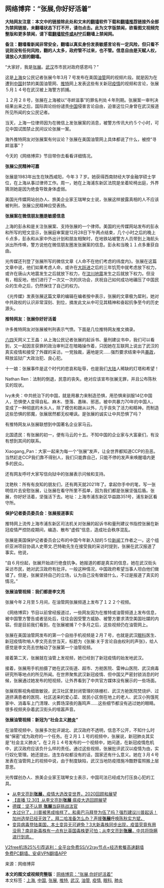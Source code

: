  <h2>网络博弈：“张展,你好好活着”</h2> <p class="notice"><b>大陆网友注意：本文中的链接除此处和文末的<a href="https://github.com/bannedbook/fanqiang" >翻墙</a>软件下载和<a href="https://github.com/killgcd/justmysocks/blob/master/README.md">翻墙推荐</a>链接外全部为禁网链接，未翻墙状态下打不开，请勿点击。此为文字版禁闻，欲看图文视频完整版和更多禁闻，请下载<a href="https://github.com/bannedbook/fanqiang">翻墙软件或APP</a>后翻墙上禁闻网。</p><p>备注：翻墙看新闻非常安全，翻墙以真实身份发表敏感言论有一定风险，但只看不说则没有任何风险，翻的人太多，政府管不过来，也不管。信息自由是天赋人权，请放心大胆的翻墙。</b></p>  <div class="entry"> <p id="conimg">“大家好，我是<a href="https://www.bannedbook.org/bnews/tag/%e5%bc%a0%e5%b1%95/" class="st_tag internal_tag" rel="tag" title="标签 张展 下的日志">张展</a>。<a href="https://www.bannedbook.org/bnews/tag/%e6%ad%a6%e6%b1%89/" class="st_tag internal_tag" rel="tag" title="标签 武汉 下的日志">武汉</a>市市民对政府感恩吗？”</p> <p>这是<a href="https://www.bannedbook.org/bnews/tag/%e4%b8%8a%e6%b5%b7/" class="st_tag internal_tag" rel="tag" title="标签 上海 下的日志">上海</a>女公民记者张展今年3月７号发布在美国<a href="https://www.bannedbook.org/bnews/tag/%e6%b2%b9%e7%ae%a1/" class="st_tag internal_tag" rel="tag" title="标签 油管 下的日志">油管</a>网的视频片段。就是因为在遭到<span class='wp_keywordlink_affiliate'><a href="https://www.bannedbook.org/" title="中国" target="_blank">中国</a></span>封禁的美国油管网、<a href="https://www.bannedbook.org/bnews/tag/%e6%8e%a8%e7%89%b9/" class="st_tag internal_tag" rel="tag" title="标签 推特 下的日志">推特</a>网上发表这些有关新冠<a href="https://www.bannedbook.org/bnews/tag/%E7%96%AB%E6%83%85/" class="st_tag internal_tag" rel="tag" title="标签 疫情 下的日志">疫情</a>的视频和言论，张展５月１４号在武汉被上海警方抓捕。</p> <p>１２月２８号，张展在上海被以“寻衅滋事”的罪名判处４年刑期。张展案一审判决结果出来之后，国际舆论纷纷谴责<a href="https://www.bannedbook.org/bnews/tag/%E4%B8%AD%E5%9B%BD/" class="st_tag internal_tag" rel="tag" title="标签 中国 下的日志">中国</a>侵害言论自由，迫害这位只身曾在武汉报道所见所闻的女公民记者。</p> <p>当天，上海一位律师因为在微信上发张展案的消息，被警方传讯大约５个小时，可见中国试图禁止民间议论张展一案。</p> <p>海外推特网友对张展案有何议论？张展在美国油管网上具体都说了什么，被控“寻衅滋事”？</p> <p>今天的《网络博弈》节目带你去看看详细情况。</p> <p><strong>张展公民精神可嘉</strong></p> <p>张展是1983年出生在陕西咸阳，今年３７岁。她获得西南财经大学金融学硕士学位，在上海从事过律师工作。周一，她在上海浦东新区法院是坐着轮椅出庭，外界猜测她是因为绝食导致身体虚弱。</p> <p>美国光传媒网站创办人、旅美企业家王瑞琴女士说，张展这样披露真相的人不应该被判刑，张展公民精神应受表扬。</p> <p><strong>张展案在微信朋友圈是敏感信息</strong></p>  <p>上海的彭永和是关注张展案、支持张展的一个律师。美国的光传媒网站发布的彭永和所写的短文显示，张展庭审案是12月28日下午两点结束，几个小时之后的晚上６点多，彭永和从家中外出计划和朋友相聚时，在地铁站被警方人员带到上海航头派出所传唤，警方说他在微信朋友圈发张展案的信息。彭永和当晚１１点多重获自由。</p> <p>光传媒还刊登了张展所写的微信文章《人命不在他们考虑的纬度内》。张展在这篇文章中说，他们如果考虑人命，或许在<span class='wp_keywordlink'><a href="https://www.bannedbook.org/forum2/topic242.html" title="大跃进亲历记" target="_blank">大跃进</a></span>之后的三年饥荒中就考虑放下权力，或许在唐山大地震发生之后就放下权力，在<span class='wp_keywordlink'><a href="https://www.bannedbook.org/forum11/topic347.html" title="四川地震一些华人兴高采烈？" target="_blank">汶川地震</a></span>发生之后就放下权力。但没有，相反地，他们进行了一次又一次的庆功会，庆祝自己如何成功地碾压了中国民众的生命之后，仍然保住了自己的权力。</p> <p>《光传媒》发表张展这篇文章的编辑在编者按中表示，张展的文章极为犀利，她对中共政权的认识非常深刻、到位，摘发此文从中可见其精神和奋起抗争至今的历史源头。</p> <p><strong>推特网友：张展你好好活着</strong></p> <p><strong></strong></p> <p>许多推特网友对张展被判刑表示气愤。下面是几位推特网友推文摘录。</p> <p><span class='wp_keywordlink'><a href="https://www.bannedbook.org/forum2/topic2509.html" title="《中国六四真相》" target="_blank">六四</a></span>天网义工王晶：从上海公民记者张展的起诉书、量刑建议书中，我们可以看到，又一起因言获罪的政治审判正在暗箱操作着，只因她在互联网上说出了武汉的真实疫情和接受了外媒的采访。一党独裁，遍地是灾……强烈要求结束中共<span class='wp_keywordlink'><a href="https://www.bannedbook.org/forum11/topic276.html" title="禁片：评中国共产党的暴政" target="_blank">暴政</a></span>，释放监狱广大政治犯、良心犯。</p> <p>十一娘：张展事件是这个时代的悲哀和耻辱，也是我们<span class='wp_keywordlink_affiliate'><a href="https://www.bannedbook.org/" title="大陆" target="_blank">大陆</a></span>人稀缺的灯塔和希望！</p> <p>Nathan Ren：法制的倒退，民意的丧失。绝对应该宣布张展无罪，并且公布陈秋实的现状。</p> <p>Ivy未央：中共统治下的中国，就是用暴力来制造恐惧，用恐惧来驯服14亿中国人，恐惧使人变得自私、麻木、堕落、愚昧、邪恶。被中共暴力70年的中国人，变成了一种彻底的木头人，除了模仿和跟从以外，几乎丧失了活力和精神。而制造这些恐惧的邪魔，张展居然都无权嘲讽。是张展的诚实让中共恐惧了吗？</p>  <p>有推特网友从张展联想到中国著名企业家马云。</p> <p>北国遗民：有张展的初一，便有马云的十五。不知中国的企业家与大富豪们，有没有想到其间的联系。</p> <p>Xiaogang_Pan：大家一起来为每一个“张展”发声，让全世界都知道CCP的丑恶。当然赶走CCP我们靠不得别人，我们只能靠自己，只能不停的发声来唤醒墙内更多的民众。</p> <p>还有网友呼吁大家写信向狱中的张展表示问候和支持。</p> <p>沈艳秋：所有有良知的朋友们，还有两天就2021年了。拿起你手中的笔，写一张明信片去安慰张展，让张展在看守所里不孤单，因为我们都是张展坚强后盾。张展，你好好活着，坚强活下去。地址：上海市浦东新区华益路351号，浦东新区看守所。</p> <p><strong>保护记者委员委员会：张展报道事实</strong></p> <p>推特网上流传上海市浦东新区司法机关对张展的起诉书和量刑建议书指控张展在新冠疫情严控防疫期间，编造、散布“虚假”信息，造成社会秩序混乱。</p> <p>张展是美国保护记者委员会公布的中国今年新入狱的５位<span class='wp_keywordlink_affiliate'><a href="https://www.bannedbook.org/" title="新闻">新闻</a></span>工作者之一。这个组织亚洲项目协调人史蒂文.巴特勒先生在接受我的采访时提到，张展在武汉报道了事实。他说，</p> <p>“自６月份起，张展开始进行绝食抗争。她报道的都是真实的信息，她在武汉街头采访市民，她对武汉政府有批评。一般这种情况，中国政府希望当事人坦白他们做错了。但是，张展坚持自己的立场，认为自己没有做错什么，不过是报道了真实的情况。”</p> <p><strong>张展油管视频：我们都是李文亮</strong></p>  <p>张展今年２月至５月间，在油管网张展频道上发布了１２２个视频。</p> <p>《网络博弈》节目以前曾经报道过，一些网友因为在推特或油管频道上发布信息，被中国警方警告或者惩处后，往往会因受警方威胁、被警方要求清空美国社媒的内容。但是目前我们看到，在张展被捕７个多月之后，这些视频仍在油管网上。</p> <p>张展在美国油管网发布的第一个自拍手机视频是２月７号，也就是武汉<a href="https://www.bannedbook.org/bnews/tag/%e7%9c%bc%e7%a7%91/" class="st_tag internal_tag" rel="tag" title="标签 眼科 下的日志">眼科</a>医生、新冠疫情吹哨人李文亮去世当天，标题为《张展:关于言论自由权利的声张》，给人感觉是李文亮去世触动了张展第一个油管视频。</p> <p>接着第二天，张展就在油管上发视频，她已经到了新冠疫情的始发地武汉。</p> <p>接着，张展用手机拍摄了她在武汉街道、超市、方舱医院、雷神山医院、武汉病毒研究所等地点的所见所闻。在世界聚焦武汉新冠疫情、但中国又严密封锁消息的时候，张展通过她发布的短视频，让外界看到了中共官方媒体没有展示的一些场面。</p> <p>张展观察视角细致敏锐，武汉社区里封闭管理的铁栅栏、武汉方舱医院焚烧炉、过道挤满患者的医院、社区送来的爱心菜、居民小区倒在地上的老人、武汉小狗饿死家中、消毒车上门清理、火葬场深夜的轰鸣声……这些细节都没有逃过她的眼睛。很多视频夹杂着武汉街头的喧嚣声音。</p> <p><strong>张展油管视频：新冠为“社会主义<a href="https://www.bannedbook.org/bnews/tag/%e8%82%ba%e7%82%8e/" class="st_tag internal_tag" rel="tag" title="标签 肺炎 下的日志">肺炎</a>”</strong></p> <p>在油管视频中，张展多次批评湖北、武汉政府不透明，信息不公开，不知什么时候“保密”成为政府的一个任务。在２月１１号的视频中，张展说，新冠肺炎其实是“社会主义肺炎”。在２月１４号发布的一个视频中，她问道，在新冠疫情危机中，武汉政府应该负什么样的责任。通过这些视频，张展批评武汉以疫情为由，实行奴化管理。她还提出，连生存权都没有的话，国家还有什么意义。她在３月４号发表在油管网上的视频中说，由于制度缺陷，武汉当地防疫措施冷酷野蛮照搬上层意思。</p> <p>光传媒创办人、旅美企业家王瑞琴女士表示，中国司法已经成为打压良心犯的工具。</p> <ul class='op-related-articles' title='相关阅读'> <li><a href='https://www.bannedbook.org/bnews/bannedvideo/20201231/1458250.html' target='_blank'>从李文亮到<b>张展</b>，疫情大选改变世界，2020回顾和展望</a></li> <li><a href='https://www.bannedbook.org/bnews/bannedvideo/20201231/1458247.html' target='_blank'>【直播 12.30】从李文亮到<b>张展</b> 瘟疫大选回顾展望</a></li> <li><a href='https://www.bannedbook.org/bnews/comments/20201231/1458246.html' target='_blank'>德媒：坚不认罪 <b>张展</b>当庭挑战法官</a></li> <li><a href='https://www.bannedbook.org/bnews/bannedvideo/20201231/1458195.html' target='_blank'>太过分了，川普被黑成啥样了，和奥巴马拜登为伍了吗？强烈建议川普起诉！加州选举已经无效了，拜二哈准备怎么办？声援<b>张展</b>呼唤陈秋实方斌，</a></li> <li><a href='https://www.bannedbook.org/bnews/bannedvideo/20201231/1458188.html' target='_blank'>变异病毒登陆美国，本土变异无可避免？3大新毒株同步出现，疫苗究竟有用没用？南非新毒株有一点有比英国毒株更可怕；从李文亮到<b>张展</b>，中共将隐瞒进行到底。</a></li> </ul> <p class="texttj"> <a href="https://www.bannedbook.org/forum23/topic22702.html" target="_blank">V2free机场25%引荐返利：全平台免费SS/V2ray节点+经济套餐高速翻墙</a><br/> <a href="https://github.com/bannedbook/fanqiang/wiki/%E7%A6%81%E9%97%BB%E7%BD%91%E5%AE%89%E5%8D%93%E7%BF%BB%E5%A2%99%E6%96%B0%E9%97%BBAPP" target="_blank">免费PC翻墙、安卓VPN翻墙APP</a></p><p> 来源：网络博弈 </p> <a name='sharetosocial'></a>       <div><b>本文的图文或视频完整版</b>：<a href='https://www.bannedbook.org/bnews/comments/20201231/1458344.html'>网络博弈：“张展,你好好活着”</a></div>  </div><!--END ENTRY--> <div class="postfooter"> <div>本文标签：<a href="https://www.bannedbook.org/bnews/tag/%e4%b8%8a%e6%b5%b7/" rel="tag">上海</a>, <a href="https://www.bannedbook.org/bnews/tag/%E4%B8%AD%E5%9B%BD/" rel="tag">中国</a>, <a href="https://www.bannedbook.org/bnews/tag/%e5%bc%a0%e5%b1%95/" rel="tag">张展</a>, <a href="https://www.bannedbook.org/bnews/tag/%e6%8e%a8%e7%89%b9/" rel="tag">推特</a>, <a href="https://www.bannedbook.org/bnews/tag/%e6%ad%a6%e6%b1%89/" rel="tag">武汉</a>, <a href="https://www.bannedbook.org/bnews/tag/%e6%b2%b9%e7%ae%a1/" rel="tag">油管</a>, <a href="https://www.bannedbook.org/bnews/tag/%E7%96%AB%E6%83%85/" rel="tag">疫情</a>, <a href="https://www.bannedbook.org/bnews/tag/%e7%9c%bc%e7%a7%91/" rel="tag">眼科</a>, <a href="https://www.bannedbook.org/bnews/tag/%e8%82%ba%e7%82%8e/" rel="tag">肺炎</a></div>  </div><!--END POSTFOOTER--> 